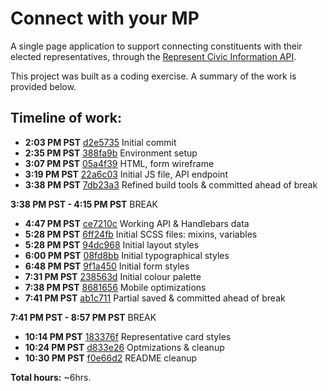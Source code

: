 # Connect with your MP
A single page application to support connecting constituents with their elected representatives, through the [Represent Civic Information API](https://represent.opennorth.ca).

This project was built as a coding exercise. A summary of the work is provided below.

## Timeline of work:
- **2:03 PM PST** [d2e5735](https://github.com/nmebrown/mp-connect/commit/d2e5735) Initial commit
- **2:35 PM PST** [388fa9b](https://github.com/nmebrown/mp-connect/commit/388fa9b) Environment setup
- **3:07 PM PST** [05a4f39](https://github.com/nmebrown/mp-connect/commit/05a4f39) HTML, form wireframe
- **3:19 PM PST** [22a6c03](https://github.com/nmebrown/mp-connect/commit/22a6c03) Initial JS file, API endpoint
- **3:38 PM PST** [7db23a3](https://github.com/nmebrown/mp-connect/commit/7db23a3) Refined build tools & committed ahead of break

**3:38 PM PST - 4:15 PM PST** BREAK

- **4:47 PM PST** [ce7210c](https://github.com/nmebrown/mp-connect/commit/ce7210c) Working API & Handlebars data
- **5:28 PM PST** [6ff24fb](https://github.com/nmebrown/mp-connect/commit/6ff24fb) Initial SCSS files: mixins, variables
- **5:28 PM PST** [94dc968](https://github.com/nmebrown/mp-connect/commit/94dc968) Initial layout styles
- **6:00 PM PST** [08fd8bb](https://github.com/nmebrown/mp-connect/commit/08fd8bb) Initial typographical styles
- **6:48 PM PST** [9f1a450](https://github.com/nmebrown/mp-connect/commit/9f1a450) Initial form styles
- **7:31 PM PST** [238563d](https://github.com/nmebrown/mp-connect/commit/238563d) Initial colour palette
- **7:38 PM PST** [8681656](https://github.com/nmebrown/mp-connect/commit/8681656) Mobile optimizations
- **7:41 PM PST** [ab1c711](https://github.com/nmebrown/mp-connect/commit/ab1c711) Partial saved & committed ahead of break

**7:41 PM PST - 8:57 PM PST** BREAK

- **10:14 PM PST** [183376f](https://github.com/nmebrown/mp-connect/commit/183376f) Representative card styles
- **10:24 PM PST** [d833e26](https://github.com/nmebrown/mp-connect/commit/d833e26) Optmizations & cleanup
- **10:30 PM PST** [f0e66d2](https://github.com/nmebrown/mp-connect/commit/f0e66d2) README cleanup


**Total hours:** ~6hrs.
